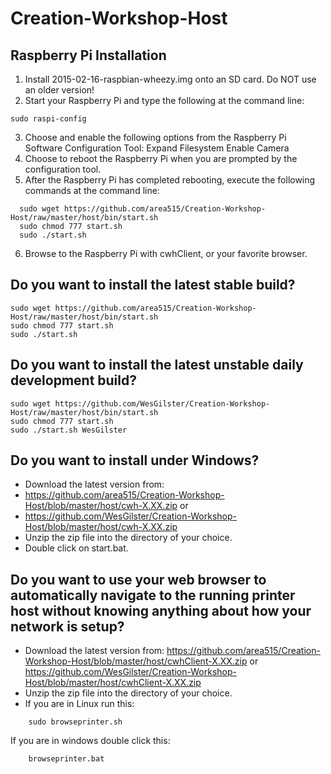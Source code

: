 Creation-Workshop-Host
======================

Raspberry Pi Installation
-------------------------
1. Install 2015-02-16-raspbian-wheezy.img onto an SD card. Do NOT use an older version!
2. Start your Raspberry Pi and type the following at the command line:
```
sudo raspi-config
```
3. Choose and enable the following options from the Raspberry Pi Software Configuration Tool:
	Expand Filesystem
	Enable Camera
4. Choose to reboot the Raspberry Pi when you are prompted by the configuration tool.
5. After the Raspberry Pi has completed rebooting, execute the following commands at the command line:
```
  sudo wget https://github.com/area515/Creation-Workshop-Host/raw/master/host/bin/start.sh
  sudo chmod 777 start.sh
  sudo ./start.sh
```
6. Browse to the Raspberry Pi with cwhClient, or your favorite browser.

Do you want to install the latest stable build?
-------------------------------------------------------------------------------
```
sudo wget https://github.com/area515/Creation-Workshop-Host/raw/master/host/bin/start.sh
sudo chmod 777 start.sh
sudo ./start.sh
```

Do you want to install the latest unstable daily development build?
-------------------------------------------------------------------------------
```
sudo wget https://github.com/WesGilster/Creation-Workshop-Host/raw/master/host/bin/start.sh
sudo chmod 777 start.sh
sudo ./start.sh WesGilster
```

Do you want to install under Windows?
------------------------------------------
* Download the latest version from: 
* https://github.com/area515/Creation-Workshop-Host/blob/master/host/cwh-X.XX.zip
 or
* https://github.com/WesGilster/Creation-Workshop-Host/blob/master/host/cwh-X.XX.zip
* Unzip the zip file into the directory of your choice.
* Double click on start.bat.

Do you want to use your web browser to automatically navigate to the running printer host without knowing anything about how your network is setup?
----------------------------------------------------------------------
* Download the latest version from:
https://github.com/area515/Creation-Workshop-Host/blob/master/host/cwhClient-X.XX.zip
 or
https://github.com/WesGilster/Creation-Workshop-Host/blob/master/host/cwhClient-X.XX.zip
* Unzip the zip file into the directory of your choice.
* If you are in Linux run this:
````````
	sudo browseprinter.sh
````````
If you are in windows double click this:
````````
	browseprinter.bat
````````
